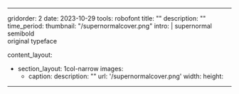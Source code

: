 ---

gridorder: 2
date: 2023-10-29
tools: robofont
title: ""
description: ""
time_period:
thumbnail: "/supernormalcover.png"
intro: |
 supernormal semibold<br>
 original typeface

content_layout:
  - section_layout: 1col-narrow
    images:
      - caption:
        description: ""
        url: '/supernormalcover.png'
        width:
        height:
        

---
